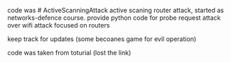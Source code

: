 code was # ActiveScanningAttack
active scaning router attack,
started as networks-defence course.
provide python code for probe request attack over wifi
attack focused on routers

keep track for updates (some becoanes game for evil operation)


code was taken from toturial (lost the link)
